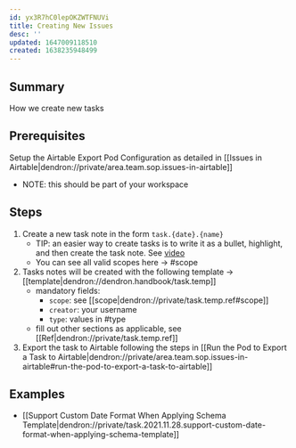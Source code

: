 ```yaml
---
id: yx3R7hC0lepOKZWTFNUVi
title: Creating New Issues
desc: ''
updated: 1647009118510
created: 1638235948499
---
```



## Summary
How we create new tasks

## Prerequisites

Setup the Airtable Export Pod Configuration as detailed in [[Issues in Airtable|dendron://private/area.team.sop.issues-in-airtable]]
- NOTE: this should be part of your workspace

## Steps
1. Create a new task note in the form `task.{date}.{name}`
    - TIP: an easier way to create tasks is to write it as a bullet, highlight, and then create the task note. See [video](https://www.loom.com/share/75b87c1fd7e746b585ad9fb2e1445c4d?from_recorder=1&focus_title=1)
    - You can see all valid scopes here -> #scope
1. Tasks notes will be created with the following template -> [[template|dendron://dendron.handbook/task.temp]]
    - mandatory fields:
        - `scope`: see [[scope|dendron://private/task.temp.ref#scope]]
        - `creator`: your username
        - `type`: values in #type
    - fill out other sections as applicable, see [[Ref|dendron://private/task.temp.ref]]
1. Export the task to Airtable following the steps in [[Run the Pod to Export a Task to Airtable|dendron://private/area.team.sop.issues-in-airtable#run-the-pod-to-export-a-task-to-airtable]]

## Examples
- [[Support Custom Date Format When Applying Schema Template|dendron://private/task.2021.11.28.support-custom-date-format-when-applying-schema-template]]
